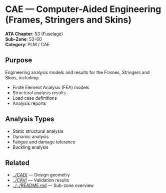 # CAE — Computer-Aided Engineering (Frames, Stringers and Skins)

**ATA Chapter**: 53 (Fuselage)  
**Sub-Zone**: 53-60  
**Category**: PLM / CAE

## Purpose

Engineering analysis models and results for the Frames, Stringers and Skins, including:
- Finite Element Analysis (FEA) models
- Structural analysis results
- Load case definitions
- Analysis reports

## Analysis Types

- Static structural analysis
- Dynamic analysis
- Fatigue and damage tolerance
- Buckling analysis

## Related

- [../CAD/](../CAD/) — Design geometry
- [../CAV/](../CAV/) — Validation results
- [../../README.md](../../README.md) — Sub-zone overview
